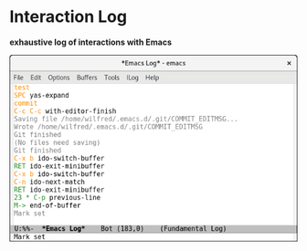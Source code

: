 # Interaction Log

**exhaustive log of interactions with Emacs**

![screenshot](interaction_log.png)
